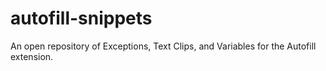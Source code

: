 # autofill-snippets
An open repository of Exceptions, Text Clips, and Variables for the Autofill extension.
